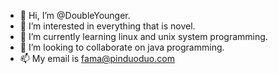 - 👋 Hi, I’m @DoubleYounger.
- 👀 I’m interested in everything that is novel.
- 🌱 I’m currently learning linux and unix system programming.
- 💞️ I’m looking to collaborate on java programming.
- 📫 My email is fama@pinduoduo.com

<!---
DoubleYounger/DoubleYounger is a ✨ special ✨ repository because its `README.md` (this file) appears on your GitHub profile.
You can click the Preview link to take a look at your changes.
--->
